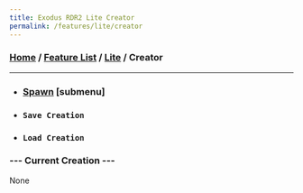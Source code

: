 ```yaml
---
title: Exodus RDR2 Lite Creator
permalink: /features/lite/creator
---
```

### [Home](/) / [Feature List](/features) / [Lite](/features/lite) / Creator
---
- ### [Spawn](creator/spawn) [submenu]
- ### `Save Creation`
- ### `Load Creation`
### --- Current Creation ---
None
